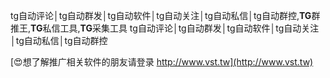 tg自动评论│tg自动群发│tg自动软件│tg自动关注│tg自动私信│tg自动群控,**TG**群推王,**TG**私信工具,**TG**采集工具
tg自动评论│tg自动群发│tg自动软件│tg自动关注│tg自动私信│tg自动群控

[😍想了解推广相关软件的朋友请登录 http://www.vst.tw](http://www.vst.tw)



